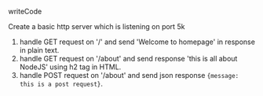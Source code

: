 writeCode

Create a basic http server which is listening on port 5k 

1. handle GET request on '/' and send 'Welcome to homepage' in response in plain text.
2. handle GET request on '/about' and send response 'this is all about NodeJS' using h2 tag in HTML.
3. handle POST request on '/about' and send json response `{message: this is a post request}`.

